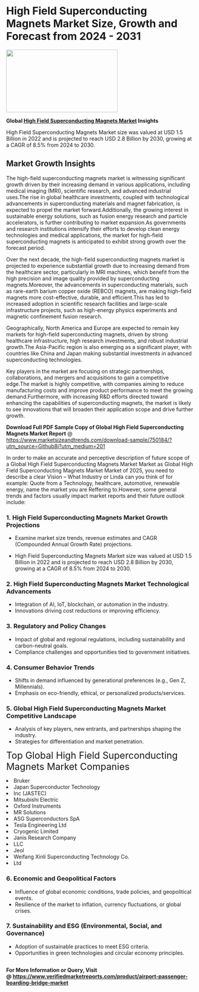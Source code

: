 <H1>High Field Superconducting Magnets Market Size, Growth and Forecast from 2024 - 2031</H1><img class="aligncenter size-medium wp-image-584254" src="https://thirdeyenews.in/wp-content/uploads/2024/09/Global-Market-Research-300x168.jpeg" alt="" width="300" height="168" /><p><strong>Global&nbsp;<a href="https://www.marketsizeandtrends.com/download-sample/750184/?utm_source=Github8j?utm_medium=201">High Field Superconducting Magnets Market</a> Insights</strong></p><p>High Field Superconducting Magnets Market size was valued at USD 1.5 Billion in 2022 and is projected to reach USD 2.8 Billion by 2030, growing at a CAGR of 8.5% from 2024 to 2030.</p><p><h2>Market Growth Insights</h2> <p>The high-field superconducting magnets market is witnessing significant growth driven by their increasing demand in various applications, including medical imaging (MRI), scientific research, and advanced industrial uses.The rise in global healthcare investments, coupled with technological advancements in superconducting materials and magnet fabrication, is expected to propel the market forward.Additionally, the growing interest in sustainable energy solutions, such as fusion energy research and particle accelerators, is further contributing to market expansion.As governments and research institutions intensify their efforts to develop clean energy technologies and medical applications, the market for high-field superconducting magnets is anticipated to exhibit strong growth over the forecast period.</p> <p>Over the next decade, the high-field superconducting magnets market is projected to experience substantial growth due to increasing demand from the healthcare sector, particularly in MRI machines, which benefit from the high precision and image quality provided by superconducting magnets.Moreover, the advancements in superconducting materials, such as rare-earth barium copper oxide (REBCO) magnets, are making high-field magnets more cost-effective, durable, and efficient.This has led to increased adoption in scientific research facilities and large-scale infrastructure projects, such as high-energy physics experiments and magnetic confinement fusion research.</p> <p>Geographically, North America and Europe are expected to remain key markets for high-field superconducting magnets, driven by strong healthcare infrastructure, high research investments, and robust industrial growth.The Asia-Pacific region is also emerging as a significant player, with countries like China and Japan making substantial investments in advanced superconducting technologies.</p> <p>Key players in the market are focusing on strategic partnerships, collaborations, and mergers and acquisitions to gain a competitive edge.The market is highly competitive, with companies aiming to reduce manufacturing costs and improve product performance to meet the growing demand.Furthermore, with increasing R&D efforts directed toward enhancing the capabilities of superconducting magnets, the market is likely to see innovations that will broaden their application scope and drive further growth.</p> <p><span class=""><strong>Download Full PDF Sample Copy of Global High Field Superconducting Magnets Market Report</strong> @ <a href="https://www.marketsizeandtrends.com/download-sample/750184/?utm_source=Github8j?utm_medium=201" target="_blank">https://www.marketsizeandtrends.com/download-sample/750184/?utm_source=Github8j?utm_medium=201</a></span></p><p>In order to make an accurate and perceptive description of future scope of a Global&nbsp;High Field Superconducting Magnets Market Market as Global&nbsp;High Field Superconducting Magnets Market Market of 2025, you need to describe a clear Vision &ndash; What Industry or Linda can you think of for example: Quote from a Technology, healthcare, automotive, renewable energy, name the market you are Reffering to.However, some general trends and factors usually impact market reports and their future outlook include:</p><h3>1.&nbsp;<strong>High Field Superconducting Magnets Market Growth Projections</strong></h3><ul><li>Examine market size trends, revenue estimates and CAGR (Compounded Annual Growth Rate) projections.</li><li><p>High Field Superconducting Magnets Market size was valued at USD 1.5 Billion in 2022 and is projected to reach USD 2.8 Billion by 2030, growing at a CAGR of 8.5% from 2024 to 2030.</p></li></ul><h3>2.&nbsp;<strong>High Field Superconducting Magnets Market Technological Advancements</strong></h3><ul><li>Integration of AI, IoT, blockchain, or automation in the industry.</li><li>Innovations driving cost reductions or improving efficiency.</li></ul><h3>3.&nbsp;<strong>Regulatory and Policy Changes</strong></h3><ul><li>Impact of global and regional regulations, including sustainability and carbon-neutral goals.</li><li>Compliance challenges and opportunities tied to government initiatives.</li></ul><h3>4.&nbsp;<strong>Consumer Behavior Trends</strong></h3><ul><li>Shifts in demand influenced by generational preferences (e.g., Gen Z, Millennials).</li><li>Emphasis on eco-friendly, ethical, or personalized products/services.</li></ul><h3>5.&nbsp;<strong>Global High Field Superconducting Magnets Market Competitive Landscape</strong></h3><ul><li>Analysis of key players, new entrants, and partnerships shaping the industry.</li><li>Strategies for differentiation and market penetration.</li></ul><p data-pm-slice="1 1 []"><span style="color: inherit; font-family: inherit; font-size: 25px;">Top Global High Field Superconducting Magnets Market Companies</span></p><div class="" data-test-id=""><p><li>Bruker</li><li> Japan Superconductor Technology</li><li> Inc (JASTEC)</li><li> Mitsubishi Electric</li><li> Oxford Instruments</li><li> MR Solutions</li><li> ASG Superconductors SpA</li><li> Tesla Engineering Ltd</li><li> Cryogenic Limited</li><li> Janis Research Company</li><li> LLC</li><li> Jeol</li><li> Weifang Xinli Superconducting Technology Co.</li><li>Ltd</li></p></div><h3>6.&nbsp;<strong>Economic and Geopolitical Factors</strong></h3><ul><li>Influence of global economic conditions, trade policies, and geopolitical events.</li><li>Resilience of the market to inflation, currency fluctuations, or global crises.</li></ul><h3>7.&nbsp;<strong>Sustainability and ESG (Environmental, Social, and Governance)</strong></h3><ul><li>Adoption of sustainable practices to meet ESG criteria.</li><li>Opportunities in green technologies and circular economy principles.</li></ul><h2><strong style="font-size: 14px;">For More Information or Query, Visit @&nbsp;</strong><a style="background-color: #ffffff; font-size: 14px;" href="https://www.marketsizeandtrends.com/report/high-field-superconducting-magnets-market/" target="_blank">https://www.verifiedmarketreports.com/product/airport-passenger-boarding-bridge-market</a></h2>